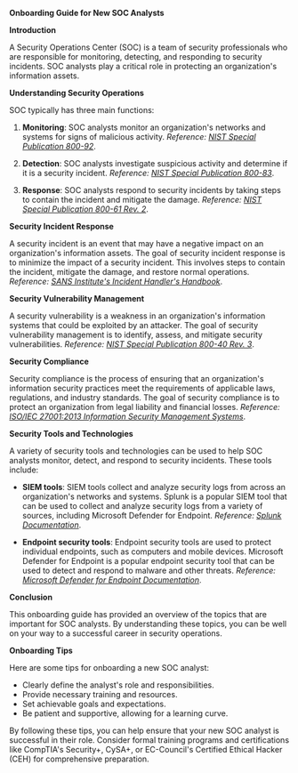 **Onboarding Guide for New SOC Analysts**

**Introduction**

A Security Operations Center (SOC) is a team of security professionals who are responsible for monitoring, detecting, and responding to security incidents. SOC analysts play a critical role in protecting an organization's information assets.

**Understanding Security Operations**

SOC typically has three main functions:

1.  **Monitoring**: SOC analysts monitor an organization's networks and systems for signs of malicious activity. _Reference: [NIST Special Publication 800-92](https://nvlpubs.nist.gov/nistpubs/Legacy/SP/nistspecialpublication800-92.pdf)_.
    
2.  **Detection**: SOC analysts investigate suspicious activity and determine if it is a security incident. _Reference: [NIST Special Publication 800-83](https://nvlpubs.nist.gov/nistpubs/SpecialPublications/NIST.SP.800-83r1.pdf)_.
    
3.  **Response**: SOC analysts respond to security incidents by taking steps to contain the incident and mitigate the damage. _Reference: [NIST Special Publication 800-61 Rev. 2](https://nvlpubs.nist.gov/nistpubs/SpecialPublications/NIST.SP.800-61r2.pdf)_.
    

**Security Incident Response**

A security incident is an event that may have a negative impact on an organization's information assets. The goal of security incident response is to minimize the impact of a security incident. This involves steps to contain the incident, mitigate the damage, and restore normal operations. _Reference: [SANS Institute's Incident Handler's Handbook](https://www.sans.org/reading-room/whitepapers/incident/incident-handlers-handbook-33901)_.

**Security Vulnerability Management**

A security vulnerability is a weakness in an organization's information systems that could be exploited by an attacker. The goal of security vulnerability management is to identify, assess, and mitigate security vulnerabilities. _Reference: [NIST Special Publication 800-40 Rev. 3](https://nvlpubs.nist.gov/nistpubs/SpecialPublications/NIST.SP.800-40r4.pdf)_.

**Security Compliance**

Security compliance is the process of ensuring that an organization's information security practices meet the requirements of applicable laws, regulations, and industry standards. The goal of security compliance is to protect an organization from legal liability and financial losses. _Reference: [ISO/IEC 27001:2013 Information Security Management Systems](https://www.iso.org/isoiec-27001-information-security.html)_.

**Security Tools and Technologies**

A variety of security tools and technologies can be used to help SOC analysts monitor, detect, and respond to security incidents. These tools include:

*   **SIEM tools**: SIEM tools collect and analyze security logs from across an organization's networks and systems. Splunk is a popular SIEM tool that can be used to collect and analyze security logs from a variety of sources, including Microsoft Defender for Endpoint. _Reference: [Splunk Documentation](https://docs.splunk.com/Documentation)_.
    
*   **Endpoint security tools**: Endpoint security tools are used to protect individual endpoints, such as computers and mobile devices. Microsoft Defender for Endpoint is a popular endpoint security tool that can be used to detect and respond to malware and other threats. _Reference: [Microsoft Defender for Endpoint Documentation](https://docs.microsoft.com/en-us/windows/security/threat-protection/microsoft-defender-atp/microsoft-defender-advanced-threat-protection)_.
    

**Conclusion**

This onboarding guide has provided an overview of the topics that are important for SOC analysts. By understanding these topics, you can be well on your way to a successful career in security operations.

**Onboarding Tips**

Here are some tips for onboarding a new SOC analyst:

*   Clearly define the analyst's role and responsibilities.
*   Provide necessary training and resources.
*   Set achievable goals and expectations.
*   Be patient and supportive, allowing for a learning curve.

By following these tips, you can help ensure that your new SOC analyst is successful in their role. Consider formal training programs and certifications like CompTIA's Security+, CySA+, or EC-Council's Certified Ethical Hacker (CEH) for comprehensive preparation.
